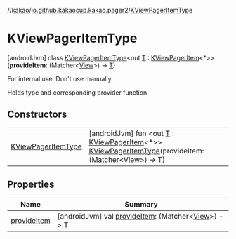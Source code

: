 //[kakao](../../../index.md)/[io.github.kakaocup.kakao.pager2](../index.md)/[KViewPagerItemType](index.md)



# KViewPagerItemType  
 [androidJvm] class [KViewPagerItemType](index.md)<out [T](index.md) : [KViewPagerItem](../-k-view-pager-item/index.md)<*>>(**provideItem**: (Matcher<[View](https://developer.android.com/reference/kotlin/android/view/View.html)>) -> [T](index.md))

For internal use. Don't use manually.



Holds type and corresponding provider function

   


## Constructors  
  
| | |
|---|---|
| <a name="io.github.kakaocup.kakao.pager2/KViewPagerItemType/KViewPagerItemType/#kotlin.Function1[org.hamcrest.Matcher[android.view.View],TypeParam(bounds=[io.github.kakaocup.kakao.pager2.KViewPagerItem[*]])]/PointingToDeclaration/"></a>[KViewPagerItemType](-k-view-pager-item-type.md)| <a name="io.github.kakaocup.kakao.pager2/KViewPagerItemType/KViewPagerItemType/#kotlin.Function1[org.hamcrest.Matcher[android.view.View],TypeParam(bounds=[io.github.kakaocup.kakao.pager2.KViewPagerItem[*]])]/PointingToDeclaration/"></a> [androidJvm] fun <out [T](index.md) : [KViewPagerItem](../-k-view-pager-item/index.md)<*>> [KViewPagerItemType](-k-view-pager-item-type.md)(provideItem: (Matcher<[View](https://developer.android.com/reference/kotlin/android/view/View.html)>) -> [T](index.md))   <br>|


## Properties  
  
|  Name |  Summary | 
|---|---|
| <a name="io.github.kakaocup.kakao.pager2/KViewPagerItemType/provideItem/#/PointingToDeclaration/"></a>[provideItem](provide-item.md)| <a name="io.github.kakaocup.kakao.pager2/KViewPagerItemType/provideItem/#/PointingToDeclaration/"></a> [androidJvm] val [provideItem](provide-item.md): (Matcher<[View](https://developer.android.com/reference/kotlin/android/view/View.html)>) -> [T](index.md)   <br>|

